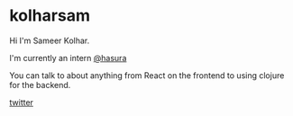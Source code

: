 # kolharsam

Hi I'm Sameer Kolhar. 

I'm currently an intern [@hasura](https://github.com/hasura)

You can talk to about anything from React on the frontend to using clojure for the backend.

[twitter](https://twitter.com/kolharsam)
